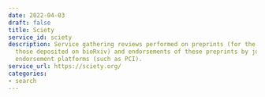 ```yaml
---
date: 2022-04-03
draft: false
title: Sciety
service_id: sciety
description: Service gathering reviews performed on preprints (for the moment only
  those deposited on bioRxiv) and endorsements of these preprints by journals and
  endorsement platforms (such as PCI).
service_url: https://sciety.org/
categories:
- search
---
```



